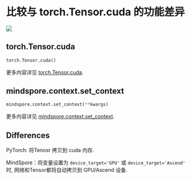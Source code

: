 ﻿# 比较与 torch.Tensor.cuda 的功能差异

<a href="https://gitee.com/mindspore/docs/blob/master/docs/mindspore/source_zh_cn/note/api_mapping/pytorch_diff/cuda.md" target="_blank"><img src="https://mindspore-website.obs.cn-north-4.myhuaweicloud.com/website-images/master/resource/_static/logo_source.png"></a>

## torch.Tensor.cuda

```python
torch.Tensor.cuda()
```

更多内容详见 [torch.Tensor.cuda](https://pytorch.org/docs/1.5.0/tensors.html#torch.Tensor.cuda).

## mindspore.context.set_context

```python
mindspore.context.set_context(**kwargs)
```

更多内容详见 [mindspore.context.set_context](https://mindspore.cn/docs/zh-CN/master/api_python/mindspore.context.html#mindspore.context.set_context).

## Differences

PyTorch: 将Tenosr 拷贝到 cuda 内存.

MindSpore：将变量设置为 `device_target='GPU'` 或 `device_target='Ascend'` 时, 网络和Tensor都将自动拷贝到 GPU/Ascend 设备.
